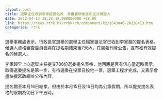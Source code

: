 ```yaml
---
layout: post
title: 選舉主任收到李家超提名表　資審委稍後宣布正式候選人
date: 2022-04-13 18:28:18.000000000 +08:00
link: https://news.rthk.hk/rthk/ch/component/k2/1643846-20220413.htm
categories: rthk
---
```


選舉事務處表示，行政長官選舉的選舉主任楊家雄法官已收到李家超的提名表格。候選人資格審查委員會將在提名期結束後7天內，在憲報刊登公告，宣布獲有效提名的候選人。

李家超早上向選舉主任提交786份選委提名表格，他回應是否有信心當選時表示，取得選委提名是第一步，有待選委在投票日投他一票，選舉工程才完成，又表示會盡快撰寫政綱並公布內容。

提名期至本月16日結束，但由於本月15日及16日均為公眾假期，所以提交提名表格的限期為明日下午五時。
